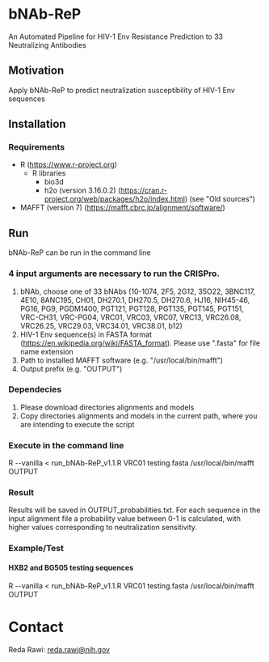 # bNAb-ReP
An Automated Pipeline for HIV-1 Env Resistance Prediction to 33 Neutralizing Antibodies

## Motivation
Apply bNAb-ReP to predict neutralization susceptibility of HIV-1 Env sequences

## Installation

### Requirements
- R (https://www.r-project.org)
  - R libraries
    - bio3d
    - h2o (version 3.16.0.2) (https://cran.r-project.org/web/packages/h2o/index.html) (see "Old sources")
- MAFFT (version 7) (https://mafft.cbrc.jp/alignment/software/)

## Run 
bNAb-ReP can be run in the command line

### 4 input arguments are necessary to run the CRISPro.
  1.  bNAb, choose one of 33 bNAbs (10-1074, 2F5, 2G12, 35O22, 3BNC117, 4E10, 8ANC195, CH01, DH270.1, DH270.5, DH270.6, HJ16, NIH45-46, PG16, PG9, PGDM1400, PGT121, PGT128, PGT135, PGT145, PGT151, VRC-CH31, VRC-PG04, VRC01, VRC03, VRC07, VRC13, VRC26.08, VRC26.25, VRC29.03, VRC34.01, VRC38.01, b12)
  2.  HIV-1 Env sequence(s) in FASTA format (https://en.wikipedia.org/wiki/FASTA_format).
      Please use ".fasta" for file name extension 
  3.  Path to installed MAFFT software (e.g. "/usr/local/bin/mafft")
  4.  Output prefix (e.g. "OUTPUT")

### Dependecies
  1. Please download directories alignments and models
  2. Copy directories alignments and models in the current path, where you are intending to execute the script

### Execute in the command line
R --vanilla < run_bNAb-ReP_v1.1.R VRC01 testing.fasta /usr/local/bin/mafft OUTPUT

### Result
Results will be saved in OUTPUT_probabilities.txt. For each sequence in the input alignment file a probability value between 0-1 is calculated, with higher values corresponding to neutralization sensitivity.



### Example/Test

#### HXB2 and BG505 testing sequences
R --vanilla < run_bNAb-ReP_v1.1.R VRC01 testing.fasta /usr/local/bin/mafft OUTPUT

# Contact
Reda Rawi: reda.rawi@nih.gov
